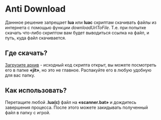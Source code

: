 # Anti Download

Даннное решение запрещает **lua** или **luac** скриптам скачивать файлы из интернета с помощью функции *downloadUrlToFile*. Т.е. при попытке скачать что-либо скриптом вам будет выводиться ссылка на файл, и путь, куда файл скачивается.

## Где скачать?
[Загрузите архив](https://github.com/BlastHackRU/anti-download-lua/blob/main/luajit.zip) - исходный код скрипта открыт, вы можете посмотреть его в папке **«jit»**, но это не главное. Распакуйте его в любую удобную для вас папку.

## Как использовать?

Перетащите любой **.lua(c)** файл на **«scanner.bat»** и дождитесь завершения процесса.
После этого можете закидывать полученный файл в папку с игрой.

